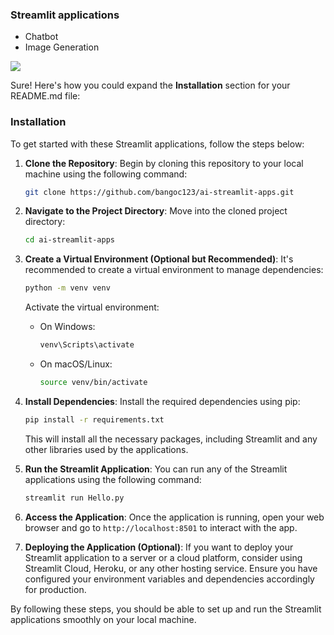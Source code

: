 ### Streamlit applications
- Chatbot
- Image Generation

![](https://storage.googleapis.com/mle-courses-prod/users/61b6fa1ba83a7e37c8309756/private-files/bff10fb0-5f7a-11ef-9b72-9db6eacc12d1-Screen_Shot_2024_08_21_at_11.58.07.png)


Sure! Here's how you could expand the **Installation** section for your README.md file:

### Installation

To get started with these Streamlit applications, follow the steps below:

1. **Clone the Repository**:
   Begin by cloning this repository to your local machine using the following command:
   ```bash
   git clone https://github.com/bangoc123/ai-streamlit-apps.git
   ```
   
2. **Navigate to the Project Directory**:
   Move into the cloned project directory:
   ```bash
   cd ai-streamlit-apps
   ```

3. **Create a Virtual Environment (Optional but Recommended)**:
   It's recommended to create a virtual environment to manage dependencies:
   ```bash
   python -m venv venv
   ```
   Activate the virtual environment:
   - On Windows:
     ```bash
     venv\Scripts\activate
     ```
   - On macOS/Linux:
     ```bash
     source venv/bin/activate
     ```

4. **Install Dependencies**:
   Install the required dependencies using pip:
   ```bash
   pip install -r requirements.txt
   ```
   This will install all the necessary packages, including Streamlit and any other libraries used by the applications.

5. **Run the Streamlit Application**:
   You can run any of the Streamlit applications using the following command:
   ```bash
   streamlit run Hello.py
   ```
 

6. **Access the Application**:
   Once the application is running, open your web browser and go to `http://localhost:8501` to interact with the app.

8. **Deploying the Application (Optional)**:
   If you want to deploy your Streamlit application to a server or a cloud platform, consider using Streamlit Cloud, Heroku, or any other hosting service. Ensure you have configured your environment variables and dependencies accordingly for production.

By following these steps, you should be able to set up and run the Streamlit applications smoothly on your local machine.